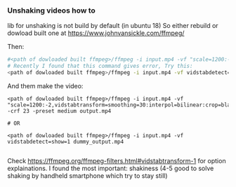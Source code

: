 ### Unshaking videos how to

lib for unshaking is not build by default  (in ubuntu 18) 
So either rebuild or dowload built one at https://www.johnvansickle.com/ffmpeg/

Then:
```bash
#<path of dowloaded built ffmpeg>/ffmpeg -i input.mp4 -vf "scale=1200:-2,vidstabdetect=shakiness=5:accuracy=15:stepsize=6:mincontrast=0.3:show=2" -f null -
# Recently I found that this command gives error, Try this:
<path of dowloaded built ffmpeg>/ffmpeg -i input.mp4 -vf vidstabdetect=shakiness=10:accuracy=15:result="mytransforms.trf" -f null -
```

And them make the video:
```
<path of dowloaded built ffmpeg>/ffmpeg -i input.mp4 -vf "scale=1200:-2,vidstabtransform=smoothing=30:interpol=bilinear:crop=black:zoom=0:optzoom=1,unsharp=5:5:0.8:3:3:0.4,format=yuv420p" -crf 23 -preset medium output.mp4

# OR

<path of dowloaded built ffmpeg>/ffmpeg -i input.mp4 -vf vidstabdetect=show=1 dummy_output.mp4


```

Check https://ffmpeg.org/ffmpeg-filters.html#vidstabtransform-1 for option explainations.
I found the most important: shakiness (4-5 good to solve shaking by handheld smartphone which try to stay still)
